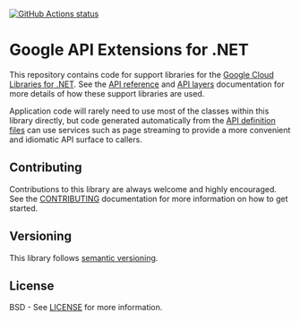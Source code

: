 [![GitHub Actions
status](https://img.shields.io/github/workflow/status/googleapis/gax-dotnet/Build)](https://github.com/googleapis/gax-dotnet/actions?query=workflow%3ABuild)

Google API Extensions for .NET
===

This repository contains code for support libraries for the
[Google Cloud Libraries for
.NET](https://github.com/GoogleCloudPlatform/google-cloud-dotnet).
See the [API
reference](https://googlecloudplatform.github.io/google-cloud-dotnet/docs/api/Google.Api.Gax.html)
and [API
layers](https://googlecloudplatform.github.io/google-cloud-dotnet/docs/guides/api-layers.html)
documentation for more details of how these support libraries are
used.

Application code will rarely need to use most of the classes within this
library directly, but code generated automatically from the [API definition
files](https://github.com/googleapis/googleapis/)
can use services such as page streaming to provide
a more convenient and idiomatic API surface to callers.

Contributing
------------

Contributions to this library are always welcome and highly encouraged.
See the	[CONTRIBUTING](https://github.com/googleapis/gax-dotnet/blob/master/.github/CONTRIBUTING.md)
documentation for more information on how to get started.

Versioning
----------

This library follows [semantic versioning](http://semver.org).

License
-------

BSD - See
[LICENSE](https://github.com/googleapis/gax-dotnet/blob/master/LICENSE)
for more information.
